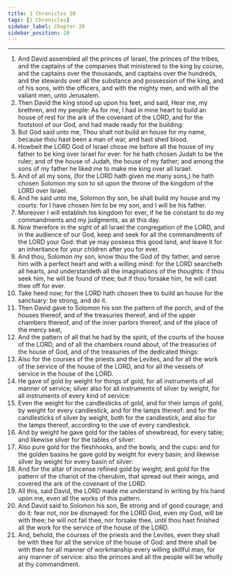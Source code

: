 ```yaml
---
title: 1 Chronicles 28
tags: [1 Chronicles]
sidebar_label: Chapter 28
sidebar_position: 28
---
```


---
1. And David assembled all the princes of Israel, the princes of the tribes, and the captains of the companies that ministered to the king by course, and the captains over the thousands, and captains over the hundreds, and the stewards over all the substance and possession of the king, and of his sons, with the officers, and with the mighty men, and with all the valiant men, unto Jerusalem.
2. Then David the king stood up upon his feet, and said, Hear me, my brethren, and my people: As for me, I had in mine heart to build an house of rest for the ark of the covenant of the LORD, and for the footstool of our God, and had made ready for the building:
3. But God said unto me, Thou shalt not build an house for my name, because thou hast been a man of war, and hast shed blood.
4. Howbeit the LORD God of Israel chose me before all the house of my father to be king over Israel for ever: for he hath chosen Judah to be the ruler; and of the house of Judah, the house of my father; and among the sons of my father he liked me to make me king over all Israel:
5. And of all my sons, (for the LORD hath given me many sons,) he hath chosen Solomon my son to sit upon the throne of the kingdom of the LORD over Israel.
6. And he said unto me, Solomon thy son, he shall build my house and my courts: for I have chosen him to be my son, and I will be his father.
7. Moreover I will establish his kingdom for ever, if he be constant to do my commandments and my judgments, as at this day.
8. Now therefore in the sight of all Israel the congregation of the LORD, and in the audience of our God, keep and seek for all the commandments of the LORD your God: that ye may possess this good land, and leave it for an inheritance for your children after you for ever.
9. And thou, Solomon my son, know thou the God of thy father, and serve him with a perfect heart and with a willing mind: for the LORD searcheth all hearts, and understandeth all the imaginations of the thoughts: if thou seek him, he will be found of thee; but if thou forsake him, he will cast thee off for ever.
10. Take heed now; for the LORD hath chosen thee to build an house for the sanctuary: be strong, and do it.
11. Then David gave to Solomon his son the pattern of the porch, and of the houses thereof, and of the treasuries thereof, and of the upper chambers thereof, and of the inner parlors thereof, and of the place of the mercy seat,
12. And the pattern of all that he had by the spirit, of the courts of the house of the LORD, and of all the chambers round about, of the treasuries of the house of God, and of the treasuries of the dedicated things:
13. Also for the courses of the priests and the Levites, and for all the work of the service of the house of the LORD, and for all the vessels of service in the house of the LORD.
14. He gave of gold by weight for things of gold, for all instruments of all manner of service; silver also for all instruments of silver by weight, for all instruments of every kind of service:
15. Even the weight for the candlesticks of gold, and for their lamps of gold, by weight for every candlestick, and for the lamps thereof: and for the candlesticks of silver by weight, both for the candlestick, and also for the lamps thereof, according to the use of every candlestick.
16. And by weight he gave gold for the tables of shewbread, for every table; and likewise silver for the tables of silver:
17. Also pure gold for the fleshhooks, and the bowls, and the cups: and for the golden basins he gave gold by weight for every basin; and likewise silver by weight for every basin of silver:
18. And for the altar of incense refined gold by weight; and gold for the pattern of the chariot of the cherubim, that spread out their wings, and covered the ark of the covenant of the LORD.
19. All this, said David, the LORD made me understand in writing by his hand upon me, even all the works of this pattern.
20. And David said to Solomon his son, Be strong and of good courage, and do it: fear not, nor be dismayed: for the LORD God, even my God, will be with thee; he will not fail thee, nor forsake thee, until thou hast finished all the work for the service of the house of the LORD.
21. And, behold, the courses of the priests and the Levites, even they shall be with thee for all the service of the house of God: and there shall be with thee for all manner of workmanship every willing skillful man, for any manner of service: also the princes and all the people will be wholly at thy commandment.